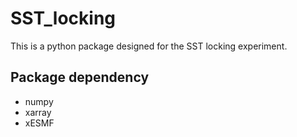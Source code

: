 # SST_locking
This is a python package designed for the SST locking experiment.

## Package dependency
- numpy
- xarray
- xESMF

